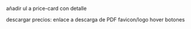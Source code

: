 añadir ul a price-card con detalle

descargar precios: enlace a descarga de PDF
favicon/logo
hover botones
